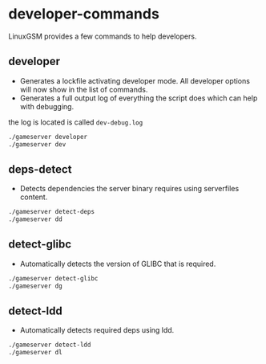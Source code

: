 # developer-commands

LinuxGSM provides a few commands to help developers.

## developer

* Generates a lockfile activating developer mode. All developer options will now show in the list of commands.
* Generates a full output log of everything the script does which can help with debugging.

the log is located is called `dev-debug.log`

```bash
./gameserver developer
./gameserver dev
```

## deps-detect

* Detects dependencies the server binary requires using serverfiles content.

```bash
./gameserver detect-deps
./gameserver dd
```

## detect-glibc

* Automatically detects the version of GLIBC that is required.

```bash
./gameserver detect-glibc
./gameserver dg
```

## detect-ldd

* Automatically detects required deps using ldd.

```bash
./gameserver detect-ldd
./gameserver dl
```

